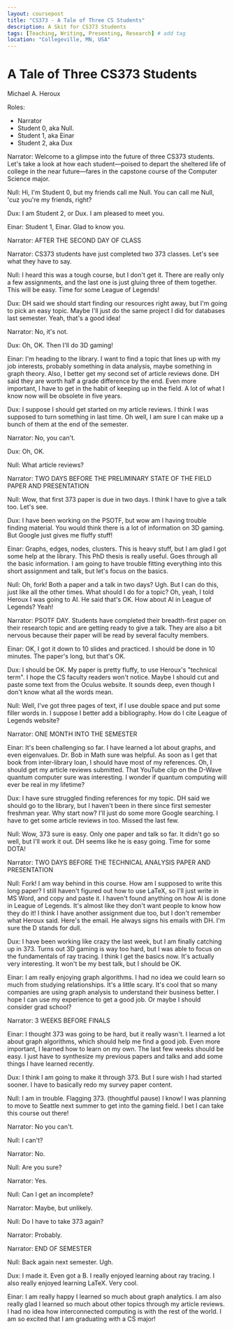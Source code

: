 ```yaml
---
layout: coursepost
title: "CS373 - A Tale of Three CS Students"
description: A Skit for CS373 Students
tags: [Teaching, Writing, Presenting, Research] # add tag
location: "Collegeville, MN, USA"
---
```


# A Tale of Three CS373 Students

Michael A. Heroux

Roles:

- Narrator
- Student 0, aka Null.
- Student 1, aka Einar
- Student 2, aka Dux

Narrator: Welcome to a glimpse into the future of three CS373 students. Let's take a look at how each student—poised to depart the sheltered life of college in the near future—fares in the capstone course of the Computer Science major.

Null: Hi, I'm Student 0, but my friends call me Null. You can call me Null, 'cuz you're my friends, right?

Dux: I am Student 2, or Dux. I am pleased to meet you.

Einar: Student 1, Einar. Glad to know you.

Narrator: AFTER THE SECOND DAY OF CLASS

Narrator: CS373 students have just completed two 373 classes. Let's see what they have to say.

Null: I heard this was a tough course, but I don't get it. There are really only a few assignments, and the last one is just gluing three of them together. This will be easy. Time for some League of Legends!

Dux: DH said we should start finding our resources right away, but I'm going to pick an easy topic. Maybe I'll just do the same project I did for databases last semester. Yeah, that's a good idea!

Narrator: No, it's not.

Dux: Oh, OK. Then I'll do 3D gaming!

Einar: I'm heading to the library. I want to find a topic that lines up with my job interests, probably something in data analysis, maybe something in graph theory. Also, I better get my second set of article reviews done. DH said they are worth half a grade difference by the end. Even more important, I have to get in the habit of keeping up in the field. A lot of what I know now will be obsolete in five years.

Dux: I suppose I should get started on my article reviews. I think I was supposed to turn something in last time. Oh well, I am sure I can make up a bunch of them at the end of the semester.

Narrator: No, you can't.

Dux: Oh, OK.

Null: What article reviews?

Narrator: TWO DAYS BEFORE THE PRELIMINARY STATE OF THE FIELD PAPER AND PRESENTATION

Null: Wow, that first 373 paper is due in two days. I think I have to give a talk too. Let's see.

Dux: I have been working on the PSOTF, but wow am I having trouble finding material. You would think there is a lot of information on 3D gaming. But Google just gives me fluffy stuff!

Einar: Graphs, edges, nodes, clusters. This is heavy stuff, but I am glad I got some help at the library. This PhD thesis is really useful. Goes through all the basic information. I am going to have trouble fitting everything into this short assignment and talk, but let's focus on the basics.

Null: Oh, fork! Both a paper and a talk in two days? Ugh. But I can do this, just like all the other times. What should I do for a topic? Oh, yeah, I told Heroux I was going to AI. He said that's OK. How about AI in League of Legends? Yeah!

Narrator: PSOTF DAY. Students have completed their breadth-first paper on their research topic and are getting ready to give a talk. They are also a bit nervous because their paper will be read by several faculty members.

Einar: OK, I got it down to 10 slides and practiced. I should be done in 10 minutes. The paper's long, but that's OK.

Dux: I should be OK. My paper is pretty fluffy, to use Heroux's "technical term". I hope the CS faculty readers won't notice. Maybe I should cut and paste some text from the Oculus website. It sounds deep, even though I don't know what all the words mean.

Null: Well, I've got three pages of text, if I use double space and put some filler words in. I suppose I better add a bibliography. How do I cite League of Legends website?

Narrator: ONE MONTH INTO THE SEMESTER

Einar: It's been challenging so far. I have learned a lot about graphs, and even eigenvalues. Dr. Bob in Math sure was helpful. As soon as I get that book from inter-library loan, I should have most of my references. Oh, I should get my article reviews submitted. That YouTube clip on the D-Wave quantum computer sure was interesting. I wonder if quantum computing will ever be real in my lifetime?

Dux: I have sure struggled finding references for my topic. DH said we should go to the library, but I haven't been in there since first semester freshman year. Why start now? I'll just do some more Google searching. I have to get some article reviews in too. Missed the last few.

Null: Wow, 373 sure is easy. Only one paper and talk so far. It didn't go so well, but I'll work it out. DH seems like he is easy going. Time for some DOTA!

Narrator: TWO DAYS BEFORE THE TECHNICAL ANALYSIS PAPER AND PRESENTATION

Null: Fork! I am way behind in this course. How am I supposed to write this long paper? I still haven't figured out how to use LaTeX, so I'll just write in MS Word, and copy and paste it. I haven't found anything on how AI is done in League of Legends. It's almost like they don't want people to know how they do it! I think I have another assignment due too, but I don't remember what Heroux said. Here's the email. He always signs his emails with DH. I'm sure the D stands for dull.

Dux: I have been working like crazy the last week, but I am finally catching up in 373. Turns out 3D gaming is way too hard, but I was able to focus on the fundamentals of ray tracing. I think I get the basics now. It's actually very interesting. It won't be my best talk, but I should be OK.

Einar: I am really enjoying graph algorithms. I had no idea we could learn so much from studying relationships. It's a little scary. It's cool that so many companies are using graph analysis to understand their business better. I hope I can use my experience to get a good job. Or maybe I should consider grad school?

Narrator: 3 WEEKS BEFORE FINALS

Einar: I thought 373 was going to be hard, but it really wasn't. I learned a lot about graph algorithms, which should help me find a good job. Even more important, I learned how to learn on my own. The last few weeks should be easy. I just have to synthesize my previous papers and talks and add some things I have learned recently.

Dux: I think I am going to make it through 373. But I sure wish I had started sooner. I have to basically redo my survey paper content.

Null: I am in trouble. Flagging 373. (thoughtful pause) I know! I was planning to move to Seattle next summer to get into the gaming field. I bet I can take this course out there!

Narrator: No you can't.

Null: I can't?

Narrator: No.

Null: Are you sure?

Narrator: Yes.

Null: Can I get an incomplete?

Narrator: Maybe, but unlikely.

Null: Do I have to take 373 again?

Narrator: Probably.

Narrator: END OF SEMESTER

Null: Back again next semester. Ugh.

Dux: I made it. Even got a B. I really enjoyed learning about ray tracing. I also really enjoyed learning LaTeX. Very cool.

Einar: I am really happy I learned so much about graph analytics. I am also really glad I learned so much about other topics through my article reviews. I had no idea how interconnected computing is with the rest of the world. I am so excited that I am graduating with a CS major!
